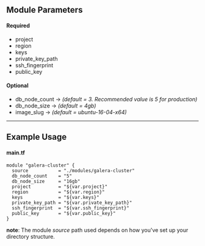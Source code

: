 ## Module Parameters

#### Required
* project
* region
* keys
* private_key_path
* ssh_fingerprint
* public_key

#### Optional
* db_node_count -> *(default = 3. Recommended value is 5 for production)*
* db_node_size -> *(default = 4gb)*
* image_slug -> *(default = ubuntu-16-04-x64)*

---

## Example Usage

#### main.tf

    module "galera-cluster" {
      source           = "./modules/galera-cluster"
      db_node_count    = "5"
      db_node_size     = "16gb"
      project          = "${var.project}"
      region           = "${var.region}"
      keys             = "${var.keys}"
      private_key_path = "${var.private_key_path}"
      ssh_fingerprint  = "${var.ssh_fingerprint}"
      public_key       = "${var.public_key}"
    }

**note**: The module *source* path used depends on how you've set up your directory structure.
